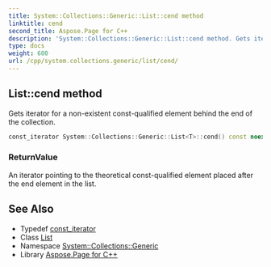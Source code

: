 ```yaml
---
title: System::Collections::Generic::List::cend method
linktitle: cend
second_title: Aspose.Page for C++
description: 'System::Collections::Generic::List::cend method. Gets iterator for a non-existent const-qualified element behind the end of the collection in C++.'
type: docs
weight: 600
url: /cpp/system.collections.generic/list/cend/
---
```

## List::cend method


Gets iterator for a non-existent const-qualified element behind the end of the collection.

```cpp
const_iterator System::Collections::Generic::List<T>::cend() const noexcept
```


### ReturnValue

An iterator pointing to the theoretical const-qualified element placed after the end element in the list.

## See Also

* Typedef [const_iterator](../const_iterator/)
* Class [List](../)
* Namespace [System::Collections::Generic](../../)
* Library [Aspose.Page for C++](../../../)
